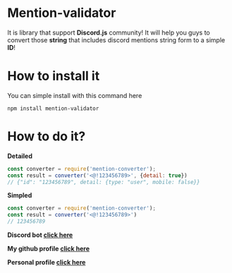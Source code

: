 # Mention-validator
It is library that support **Discord.js** community!
It will help you guys to convert those **string** that includes discord mentions string form to a simple **ID**!

# How to install it
You can simple install with this command here
```
npm install mention-validator
```

# How to do it?

**Detailed**
```js
const converter = require('mention-converter');
const result = converter('<@!123456789>', {detail: true})
// {"id": "123456789", detail: {type: "user", mobile: false}}
```

**Simpled**
```js
const converter = require('mention-converter');
const result = converter('<@!123456789>')
// 123456789
```

**Discord bot [click here](https://moddy.js.org)**

**My github profile [click here](https://github.com/CutieCat6778)**

**Personal profile [click here](https://moddy.js.org/owner)**
